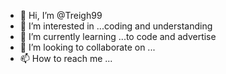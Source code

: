 - 👋 Hi, I’m @Treigh99
- 👀 I’m interested in ...coding and understanding
- 🌱 I’m currently learning ...to code and advertise
- 💞️ I’m looking to collaborate on ...
- 📫 How to reach me ...

<!---
Treigh99/Treigh99 is a ✨ special ✨ repository because its `README.md` (this file) appears on your GitHub profile.
You can click the Preview link to take a look at your changes.
--->
